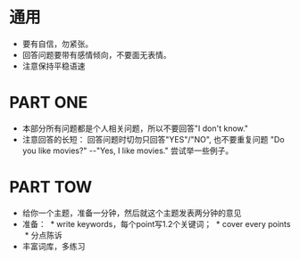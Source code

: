 # 通用
* 要有自信，勿紧张。
* 回答问题要带有感情倾向，不要面无表情。
* 注意保持平稳语速

# PART ONE
* 本部分所有问题都是个人相关问题，所以不要回答"I don't know."
* 注意回答的长短： 回答问题时切勿只回答"YES"/"NO", 也不要重复问题 "Do you like movies?" --"Yes, I like movies." 尝试举一些例子。

# PART TOW
* 给你一个主题，准备一分钟，然后就这个主题发表两分钟的意见
* 准备：
  * write keywords，每个point写1.2个关键词；
  * cover every points 
  * 分点陈诉
* 丰富词库，多练习
